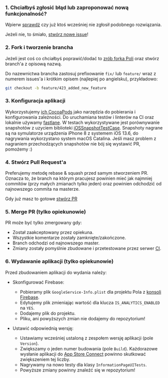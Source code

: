 ### 1. Chciałbyś zgłosić błąd lub zaproponować nową funkcjonalność?

Wpierw [sprawdź](https://github.com/KlubJagiellonski/pola-ios/issues) czy już ktoś wcześniej nie zgłosił podobnego rozwiązania.

Jeżeli nie, to śmiało, [stwórz nowe issue](https://github.com/KlubJagiellonski/pola-ios/issues/new)!

### 2. Fork i tworzenie brancha

Jeżeli jest coś co chciałbyś poprawić/dodać to [zrób forka Poli](https://help.github.com/articles/fork-a-repo)
oraz stwórz branch'a z opisową nazwą.

Do nazewnictwa brancha zastosuj prefixowanie `fix/` lub `feature/` wraz z numerem issues'a i krótkim opisem (najlepiej po angielsku), przykładowo:
```sh
git checkout -b feature/423_added_new_feature
```

### 3. Konfiguracja aplikacji

Wykorzystujemy [ich CocoaPods](https://cocoapods.org) jako narzędzia do pobierania i konfigurowania zależności.
Do uruchamiana testów i linterów na CI oraz lokalnie używamy [fastlane](https://fastlane.tools/). W testach wykorzystywane jest porównywanie snapshotów z uzyciem biblioteki [iOSSnapshotTestCase](https://github.com/uber/ios-snapshot-test-case). Snapshoty nagrane są na symulatorze urządzenia iPhone 8 z systemem iOS 13.6, do nagrywania wykorzystano system macOS Catalina. Jeśli masz problem z nagraniem przechodzących snapshotów nie bój się wystawić PR, pomożemy :)

### 4. Stwórz Pull Request'a

Preferujemy metodę rebase & squash przed samym stworzeniem PR. 
Oznacza to, że branch na którym pracujesz powinien mieć jak najmniej commitów (przy małych zmianach tylko jeden) oraz powinien odchodzić od najnowszego commita na masterze.

Gdy już masz to gotowe [stwórz PR](https://help.github.com/articles/creating-a-pull-request)

### 5. Merge PR (tylko opiekunowie)

PR może być tylko zmergowany gdy:

* Został zaakceptowany przez opiekuna.
* Wszystkie komentarze zostały zamknięte/zakończone.
* Branch odchodzi od najnowszego master.
* Zmiany zostały pomyślnie zbudowane i przetestowane przez serwer [CI](https://travis-ci.org/KlubJagiellonski/pola-ios).

### 6. Wydawanie aplikacji (tylko opiekunowie)

Przed zbudowaniem aplikacji do wydania należy:

 * Skonfigurować Firebase:
    * Pobieramy plik `GoogleService-Info.plist` dla projektu Pola z [konsoli Firebase](https://console.firebase.google.com).
    * Edytujemy plik zmieniając wartość dla klucza `IS_ANALYTICS_ENABLED` na `YES`.
    * Dodajemy plik do projektu.
    * Pliku, ani powyższych zmian nie dodajemy do repozytorium!

* Ustawić odpowiednią wersję:
    * Ustawiamy wcześniej ustaloną z zespołem wersję aplikacji (pole `Version`).
    * Zwiększamy o jeden numer budowania (pole `Build`). Każdorazowe wysłanie aplikacji do [App Store Connect](ttps://appstoreconnect.apple.com) powinno skutkować zwiększeniem tej liczby.
    * Nagrywamy na nowo testy dla klasy `InformationPageUITests`.
    * Powyższe zmiany powinny znaleźć się w repozytorium!
